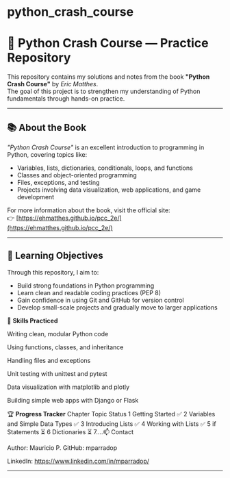 # python_crash_course

# 🐍 Python Crash Course — Practice Repository

This repository contains my solutions and notes from the book **"Python Crash Course"** by *Eric Matthes*.  
The goal of this project is to strengthen my understanding of Python fundamentals through hands-on practice.

---

## 📚 About the Book

*"Python Crash Course"* is an excellent introduction to programming in Python, covering topics like:
- Variables, lists, dictionaries, conditionals, loops, and functions
- Classes and object-oriented programming
- Files, exceptions, and testing
- Projects involving data visualization, web applications, and game development

For more information about the book, visit the official site:  
👉 [https://ehmatthes.github.io/pcc_2e/](https://ehmatthes.github.io/pcc_2e/)

---

## 🧠 Learning Objectives

Through this repository, I aim to:
- Build strong foundations in Python programming  
- Learn clean and readable coding practices (PEP 8)  
- Gain confidence in using Git and GitHub for version control  
- Develop small-scale projects and gradually move to larger applications

🧰 **Skills Practiced**

Writing clean, modular Python code

Using functions, classes, and inheritance

Handling files and exceptions

Unit testing with unittest and pytest

Data visualization with matplotlib and plotly

Building simple web apps with Django or Flask

🏆 **Progress Tracker**
Chapter	Topic	Status
1	Getting Started	✅
2	Variables and Simple Data Types	✅
3	Introducing Lists	✅
4	Working with Lists	✅
5	if Statements	⏳
6	Dictionaries	⏳
7....📫 Contact

Author: Mauricio P.
GitHub: mparradop

LinkedIn: https://www.linkedin.com/in/mparradop/


---
 
